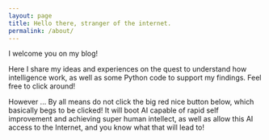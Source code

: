```yaml
---
layout: page
title: Hello there, stranger of the internet.
permalink: /about/
---
```


<link rel="stylesheet" href="//cdnjs.cloudflare.com/ajax/libs/KaTeX/0.3.0/katex.min.css">
<script src="//cdnjs.cloudflare.com/ajax/libs/KaTeX/0.3.0/katex.min.js"></script>

I welcome you on my blog! 

Here I share my ideas and experiences on the quest to understand how intelligence work, as well as some Python code to support my findings. Feel free to click around! 

However ... By all means do not click the big red nice button below, which basically begs to be clicked! It will boot AI capable of rapid self improvement and achieving super human intellect, as well as allow this AI access to the Internet, and you know what that will lead to!
